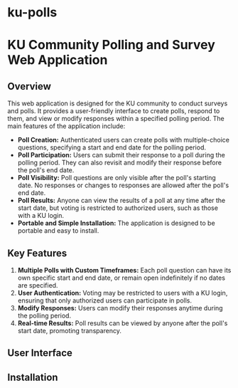 # ku-polls

# KU Community Polling and Survey Web Application

## Overview

This web application is designed for the KU community to conduct surveys and polls. It provides a user-friendly interface to create polls, respond to them, and view or modify responses within a specified polling period. The main features of the application include:

- **Poll Creation:** Authenticated users can create polls with multiple-choice questions, specifying a start and end date for the polling period.
- **Poll Participation:** Users can submit their response to a poll during the polling period. They can also revisit and modify their response before the poll's end date.
- **Poll Visibility:** Poll questions are only visible after the poll's starting date. No responses or changes to responses are allowed after the poll's end date.
- **Poll Results:** Anyone can view the results of a poll at any time after the start date, but voting is restricted to authorized users, such as those with a KU login.
- **Portable and Simple Installation:** The application is designed to be portable and easy to install.

## Key Features

1. **Multiple Polls with Custom Timeframes:** Each poll question can have its own specific start and end date, or remain open indefinitely if no dates are specified.
2. **User Authentication:** Voting may be restricted to users with a KU login, ensuring that only authorized users can participate in polls.
3. **Modify Responses:** Users can modify their responses anytime during the polling period.
4. **Real-time Results:** Poll results can be viewed by anyone after the poll's start date, promoting transparency.

## User Interface

## Installation

